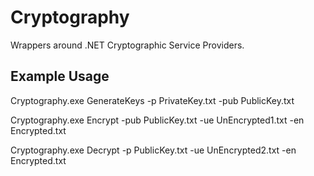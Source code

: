 # Cryptography
Wrappers around .NET Cryptographic Service Providers.


## Example Usage
Cryptography.exe GenerateKeys -p PrivateKey.txt -pub PublicKey.txt 

Cryptography.exe Encrypt -pub PublicKey.txt -ue UnEncrypted1.txt -en Encrypted.txt

Cryptography.exe Decrypt -p PublicKey.txt -ue UnEncrypted2.txt -en Encrypted.txt
